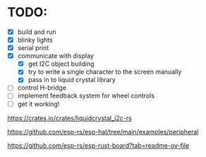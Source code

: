 # TODO:

- [x] build and run
- [x] blinky lights
- [x] serial print
- [x] communicate with display
    - [x] get I2C object building
    - [x] try to write a single character to the screen manually
    - [x] pass in to liquid crystal library
- [ ] control H-bridge
- [ ] implement feedback system for wheel controls
- [ ] get it working!

https://crates.io/crates/liquidcrystal_i2c-rs

https://github.com/esp-rs/esp-hal/tree/main/examples/peripheral

https://github.com/esp-rs/esp-rust-board?tab=readme-ov-file